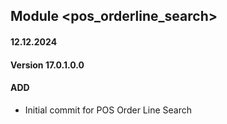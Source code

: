 ## Module <pos_orderline_search>
#### 12.12.2024
#### Version 17.0.1.0.0
#### ADD
- Initial commit for POS Order Line Search
